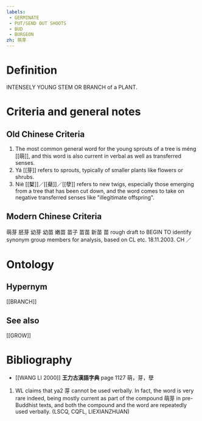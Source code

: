 ```yaml
---
labels: 
 - GERMINATE
 - PUT/SEND OUT SHOOTS
 - BUD
 - BURGEON
zh: 萌芽
---
```


# Definition
INTENSELY YOUNG STEM OR BRANCH of a PLANT.
# Criteria and general notes
## Old Chinese Criteria
1. The most common general word for the young sprouts of a tree is méng [[萌]], and this word is also current in verbal as well as transferred senses.
2. Yá [[芽]] refers to sprouts, typically of smaller plants like flowers or shrubs.
3. Niè [[櫱]]／[[蘗]]／[[孽]] refers to new twigs, especially those emerging from a tree that has been cut down, and the word comes to take on negative transferred senses like "illegitimate offspring".
## Modern Chinese Criteria
萌芽
胚芽
幼芽
幼苗
嫩苗
苗子
苗苗
新苗
苗
rough draft to BEGIN TO identify synonym group members for analysis, based on CL etc. 18.11.2003. CH ／
# Ontology

## Hypernym
[[BRANCH]]
## See also
[[GROW]]
# Bibliography
- [[WANG LI 2000]]
**王力古漢語字典** page 1127
萌，芽，孽
1. WL claims that ya2 芽 cannot be used verbally.  In fact, the word is very rare indeed, being mostly current as part of the compound 萌芽 in pre-Buddhist texts, and both the compound and the word are repeatedly used verbally. (LSCQ, CQFL, LIEXIANZHUAN)